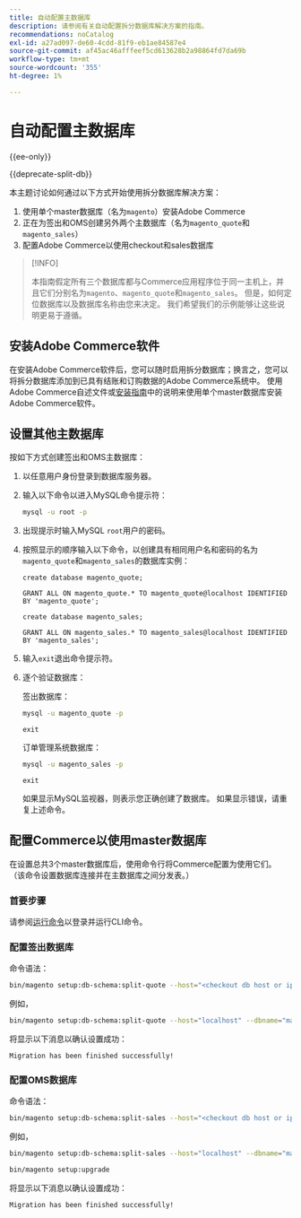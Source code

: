 ```yaml
---
title: 自动配置主数据库
description: 请参阅有关自动配置拆分数据库解决方案的指南。
recommendations: noCatalog
exl-id: a27ad097-de60-4cdd-81f9-eb1ae84587e4
source-git-commit: af45ac46afffeef5cd613628b2a98864fd7da69b
workflow-type: tm+mt
source-wordcount: '355'
ht-degree: 1%

---
```


# 自动配置主数据库

{{ee-only}}

{{deprecate-split-db}}

本主题讨论如何通过以下方式开始使用拆分数据库解决方案：

1. 使用单个master数据库（名为`magento`）安装Adobe Commerce
1. 正在为签出和OMS创建另外两个主数据库（名为`magento_quote`和`magento_sales`）
1. 配置Adobe Commerce以使用checkout和sales数据库

>[!INFO]
>
>本指南假定所有三个数据库都与Commerce应用程序位于同一主机上，并且它们分别名为`magento`、`magento_quote`和`magento_sales`。 但是，如何定位数据库以及数据库名称由您来决定。 我们希望我们的示例能够让这些说明更易于遵循。

## 安装Adobe Commerce软件

在安装Adobe Commerce软件后，您可以随时启用拆分数据库；换言之，您可以将拆分数据库添加到已具有结账和订购数据的Adobe Commerce系统中。 使用Adobe Commerce自述文件或[安装指南](../../installation/overview.md)中的说明来使用单个master数据库安装Adobe Commerce软件。

## 设置其他主数据库

按如下方式创建签出和OMS主数据库：

1. 以任意用户身份登录到数据库服务器。
1. 输入以下命令以进入MySQL命令提示符：

   ```bash
   mysql -u root -p
   ```

1. 出现提示时输入MySQL `root`用户的密码。
1. 按照显示的顺序输入以下命令，以创建具有相同用户名和密码的名为`magento_quote`和`magento_sales`的数据库实例：

   ```shell
   create database magento_quote;
   ```

   ```shell
   GRANT ALL ON magento_quote.* TO magento_quote@localhost IDENTIFIED BY 'magento_quote';
   ```

   ```shell
   create database magento_sales;
   ```

   ```shell
   GRANT ALL ON magento_sales.* TO magento_sales@localhost IDENTIFIED BY 'magento_sales';
   ```

1. 输入`exit`退出命令提示符。

1. 逐个验证数据库：

   签出数据库：

   ```bash
   mysql -u magento_quote -p
   ```

   ```shell
   exit
   ```

   订单管理系统数据库：

   ```bash
   mysql -u magento_sales -p
   ```

   ```shell
   exit
   ```

   如果显示MySQL监视器，则表示您正确创建了数据库。 如果显示错误，请重复上述命令。

## 配置Commerce以使用master数据库

在设置总共3个master数据库后，使用命令行将Commerce配置为使用它们。 （该命令设置数据库连接并在主数据库之间分发表。）

### 首要步骤

请参阅[运行命令](../cli/config-cli.md#running-commands)以登录并运行CLI命令。

### 配置签出数据库

命令语法：

```bash
bin/magento setup:db-schema:split-quote --host="<checkout db host or ip>" --dbname="<name>" --username="<checkout db username>" --password="<password>"
```

例如，

```bash
bin/magento setup:db-schema:split-quote --host="localhost" --dbname="magento_quote" --username="magento_quote" --password="magento_quote"
```

将显示以下消息以确认设置成功：

```terminal
Migration has been finished successfully!
```

### 配置OMS数据库

命令语法：

```bash
bin/magento setup:db-schema:split-sales --host="<checkout db host or ip>" --dbname="<name>" --username="<checkout db username>" --password="<password>"
```

例如，

```bash
bin/magento setup:db-schema:split-sales --host="localhost" --dbname="magento_sales" --username="magento_sales" --password="magento_sales"
```

```bash
bin/magento setup:upgrade
```

将显示以下消息以确认设置成功：

```terminal
Migration has been finished successfully!
```
